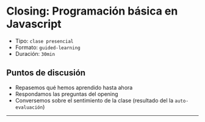 # Closing: Programación básica en Javascript
- Tipo: `clase presencial`
- Formato: `guided-learning`
- Duración: `30min`

## Puntos de discusión
- Repasemos qué hemos aprendido hasta ahora
- Respondamos las preguntas del opening
- Conversemos sobre el sentimiento de la clase (resultado del la `auto-evaluación`)

***
